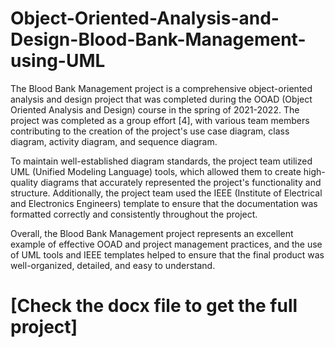 # Object-Oriented-Analysis-and-Design-Blood-Bank-Management-using-UML
The Blood Bank Management project is a comprehensive object-oriented analysis and design project that was completed during the OOAD (Object Oriented Analysis and Design) course in the spring of 2021-2022. The project was completed as a group effort [4], with various team members contributing to the creation of the project's use case diagram, class diagram, activity diagram, and sequence diagram.

To maintain well-established diagram standards, the project team utilized UML (Unified Modeling Language) tools, which allowed them to create high-quality diagrams that accurately represented the project's functionality and structure. Additionally, the project team used the IEEE (Institute of Electrical and Electronics Engineers) template to ensure that the documentation was formatted correctly and consistently throughout the project.

Overall, the Blood Bank Management project represents an excellent example of effective OOAD and project management practices, and the use of UML tools and IEEE templates helped to ensure that the final product was well-organized, detailed, and easy to understand.
  # [Check the docx file to get the full project]
